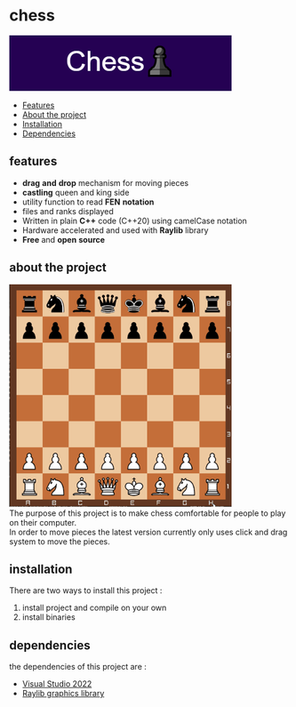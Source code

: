 # chess 
![image info](logo.png)
- [Features](#features)
- [About the project](#about-the-project)
- [Installation](#installation)
- [Dependencies](#dependencies)
## features
* **drag** **and** **drop** mechanism for moving pieces
* **castling** queen and king side
* utility function to read **FEN** **notation**
* files and ranks displayed
* Written in plain **C++** code (C++20) using camelCase notation
* Hardware accelerated and used with **Raylib** library
* **Free** and **open** **source**
## about the project
![Alt Text](Animation.gif) </br>
The purpose of this project is to make chess comfortable for people to play on their computer. </br>
In order to move pieces the latest version currently only uses click and drag system to move the pieces. </br>
## installation
There are two ways to install this project :
1. install project and compile on your own
2. install binaries
## dependencies
the dependencies of this project are :
* [Visual Studio 2022](https://visualstudio.microsoft.com/vs/)
* [Raylib graphics library](https://www.raylib.com/)

